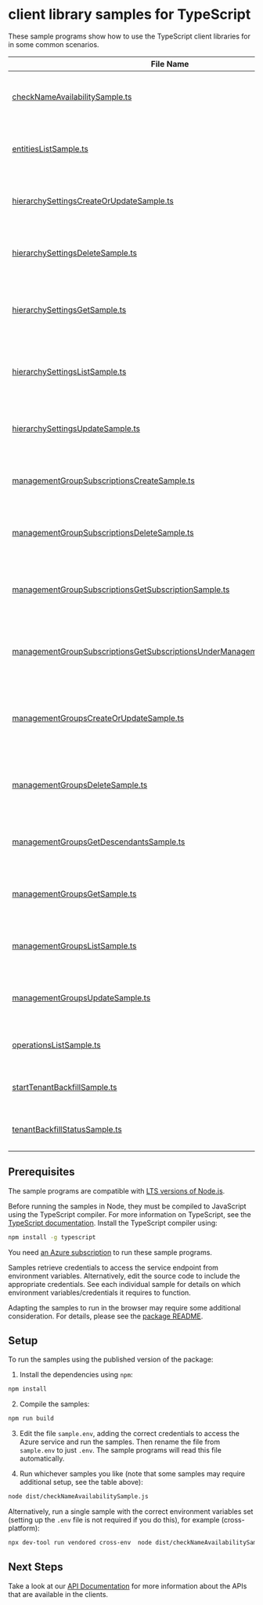 # client library samples for TypeScript

These sample programs show how to use the TypeScript client libraries for in some common scenarios.

| **File Name**                                                                                                                                       | **Description**                                                                                                                                                                                                                                                                                                                                                        |
| --------------------------------------------------------------------------------------------------------------------------------------------------- | ---------------------------------------------------------------------------------------------------------------------------------------------------------------------------------------------------------------------------------------------------------------------------------------------------------------------------------------------------------------------- |
| [checkNameAvailabilitySample.ts][checknameavailabilitysample]                                                                                       | Checks if the specified management group name is valid and unique x-ms-original-file: specification/managementgroups/resource-manager/Microsoft.Management/stable/2021-04-01/examples/CheckManagementGroupNameAvailability.json                                                                                                                                        |
| [entitiesListSample.ts][entitieslistsample]                                                                                                         | List all entities (Management Groups, Subscriptions, etc.) for the authenticated user. //@@TS-MAGIC-NEWLINE@@ x-ms-original-file: specification/managementgroups/resource-manager/Microsoft.Management/stable/2021-04-01/examples/GetEntities.json                                                                                                                     |
| [hierarchySettingsCreateOrUpdateSample.ts][hierarchysettingscreateorupdatesample]                                                                   | Creates or updates the hierarchy settings defined at the Management Group level. //@@TS-MAGIC-NEWLINE@@ x-ms-original-file: specification/managementgroups/resource-manager/Microsoft.Management/stable/2021-04-01/examples/PutHierarchySettings.json                                                                                                                  |
| [hierarchySettingsDeleteSample.ts][hierarchysettingsdeletesample]                                                                                   | Deletes the hierarchy settings defined at the Management Group level. //@@TS-MAGIC-NEWLINE@@ x-ms-original-file: specification/managementgroups/resource-manager/Microsoft.Management/stable/2021-04-01/examples/DeleteHierarchySettings.json                                                                                                                          |
| [hierarchySettingsGetSample.ts][hierarchysettingsgetsample]                                                                                         | Gets the hierarchy settings defined at the Management Group level. Settings can only be set on the root Management Group of the hierarchy. //@@TS-MAGIC-NEWLINE@@ x-ms-original-file: specification/managementgroups/resource-manager/Microsoft.Management/stable/2021-04-01/examples/GetHierarchySettings.json                                                        |
| [hierarchySettingsListSample.ts][hierarchysettingslistsample]                                                                                       | Gets all the hierarchy settings defined at the Management Group level. Settings can only be set on the root Management Group of the hierarchy. //@@TS-MAGIC-NEWLINE@@ x-ms-original-file: specification/managementgroups/resource-manager/Microsoft.Management/stable/2021-04-01/examples/ListHierarchySettings.json                                                   |
| [hierarchySettingsUpdateSample.ts][hierarchysettingsupdatesample]                                                                                   | Updates the hierarchy settings defined at the Management Group level. //@@TS-MAGIC-NEWLINE@@ x-ms-original-file: specification/managementgroups/resource-manager/Microsoft.Management/stable/2021-04-01/examples/PatchHierarchySettings.json                                                                                                                           |
| [managementGroupSubscriptionsCreateSample.ts][managementgroupsubscriptionscreatesample]                                                             | Associates existing subscription with the management group. //@@TS-MAGIC-NEWLINE@@ x-ms-original-file: specification/managementgroups/resource-manager/Microsoft.Management/stable/2021-04-01/examples/AddManagementGroupSubscription.json                                                                                                                             |
| [managementGroupSubscriptionsDeleteSample.ts][managementgroupsubscriptionsdeletesample]                                                             | De-associates subscription from the management group. //@@TS-MAGIC-NEWLINE@@ x-ms-original-file: specification/managementgroups/resource-manager/Microsoft.Management/stable/2021-04-01/examples/RemoveManagementGroupSubscription.json                                                                                                                                |
| [managementGroupSubscriptionsGetSubscriptionSample.ts][managementgroupsubscriptionsgetsubscriptionsample]                                           | Retrieves details about given subscription which is associated with the management group. //@@TS-MAGIC-NEWLINE@@ x-ms-original-file: specification/managementgroups/resource-manager/Microsoft.Management/stable/2021-04-01/examples/GetSubscriptionFromManagementGroup.json                                                                                           |
| [managementGroupSubscriptionsGetSubscriptionsUnderManagementGroupSample.ts][managementgroupsubscriptionsgetsubscriptionsundermanagementgroupsample] | Retrieves details about all subscriptions which are associated with the management group. //@@TS-MAGIC-NEWLINE@@ x-ms-original-file: specification/managementgroups/resource-manager/Microsoft.Management/stable/2021-04-01/examples/GetAllSubscriptionsFromManagementGroup.json                                                                                       |
| [managementGroupsCreateOrUpdateSample.ts][managementgroupscreateorupdatesample]                                                                     | Create or update a management group. If a management group is already created and a subsequent create request is issued with different properties, the management group properties will be updated. //@@TS-MAGIC-NEWLINE@@ x-ms-original-file: specification/managementgroups/resource-manager/Microsoft.Management/stable/2021-04-01/examples/PutManagementGroup.json |
| [managementGroupsDeleteSample.ts][managementgroupsdeletesample]                                                                                     | Delete management group. If a management group contains child resources, the request will fail. //@@TS-MAGIC-NEWLINE@@ x-ms-original-file: specification/managementgroups/resource-manager/Microsoft.Management/stable/2021-04-01/examples/DeleteManagementGroup.json                                                                                                  |
| [managementGroupsGetDescendantsSample.ts][managementgroupsgetdescendantssample]                                                                     | List all entities that descend from a management group. //@@TS-MAGIC-NEWLINE@@ x-ms-original-file: specification/managementgroups/resource-manager/Microsoft.Management/stable/2021-04-01/examples/GetDescendants.json                                                                                                                                                 |
| [managementGroupsGetSample.ts][managementgroupsgetsample]                                                                                           | Get the details of the management group. //@@TS-MAGIC-NEWLINE@@ x-ms-original-file: specification/managementgroups/resource-manager/Microsoft.Management/stable/2021-04-01/examples/GetManagementGroup.json                                                                                                                                                            |
| [managementGroupsListSample.ts][managementgroupslistsample]                                                                                         | List management groups for the authenticated user. //@@TS-MAGIC-NEWLINE@@ x-ms-original-file: specification/managementgroups/resource-manager/Microsoft.Management/stable/2021-04-01/examples/ListManagementGroups.json                                                                                                                                                |
| [managementGroupsUpdateSample.ts][managementgroupsupdatesample]                                                                                     | Update a management group. //@@TS-MAGIC-NEWLINE@@ x-ms-original-file: specification/managementgroups/resource-manager/Microsoft.Management/stable/2021-04-01/examples/PatchManagementGroup.json                                                                                                                                                                        |
| [operationsListSample.ts][operationslistsample]                                                                                                     | Lists all of the available Management REST API operations. x-ms-original-file: specification/managementgroups/resource-manager/Microsoft.Management/stable/2021-04-01/examples/ListOperations.json                                                                                                                                                                     |
| [startTenantBackfillSample.ts][starttenantbackfillsample]                                                                                           | Starts backfilling subscriptions for the Tenant. x-ms-original-file: specification/managementgroups/resource-manager/Microsoft.Management/stable/2021-04-01/examples/StartTenantBackfillRequest.json                                                                                                                                                                   |
| [tenantBackfillStatusSample.ts][tenantbackfillstatussample]                                                                                         | Gets tenant backfill status x-ms-original-file: specification/managementgroups/resource-manager/Microsoft.Management/stable/2021-04-01/examples/TenantBackfillStatusRequest.json                                                                                                                                                                                       |

## Prerequisites

The sample programs are compatible with [LTS versions of Node.js](https://github.com/nodejs/release#release-schedule).

Before running the samples in Node, they must be compiled to JavaScript using the TypeScript compiler. For more information on TypeScript, see the [TypeScript documentation][typescript]. Install the TypeScript compiler using:

```bash
npm install -g typescript
```

You need [an Azure subscription][freesub] to run these sample programs.

Samples retrieve credentials to access the service endpoint from environment variables. Alternatively, edit the source code to include the appropriate credentials. See each individual sample for details on which environment variables/credentials it requires to function.

Adapting the samples to run in the browser may require some additional consideration. For details, please see the [package README][package].

## Setup

To run the samples using the published version of the package:

1. Install the dependencies using `npm`:

```bash
npm install
```

2. Compile the samples:

```bash
npm run build
```

3. Edit the file `sample.env`, adding the correct credentials to access the Azure service and run the samples. Then rename the file from `sample.env` to just `.env`. The sample programs will read this file automatically.

4. Run whichever samples you like (note that some samples may require additional setup, see the table above):

```bash
node dist/checkNameAvailabilitySample.js
```

Alternatively, run a single sample with the correct environment variables set (setting up the `.env` file is not required if you do this), for example (cross-platform):

```bash
npx dev-tool run vendored cross-env  node dist/checkNameAvailabilitySample.js
```

## Next Steps

Take a look at our [API Documentation][apiref] for more information about the APIs that are available in the clients.

[checknameavailabilitysample]: https://github.com/Azure/azure-sdk-for-js/blob/main/sdk/managementgroups/arm-managementgroups/samples/v2/typescript/src/checkNameAvailabilitySample.ts
[entitieslistsample]: https://github.com/Azure/azure-sdk-for-js/blob/main/sdk/managementgroups/arm-managementgroups/samples/v2/typescript/src/entitiesListSample.ts
[hierarchysettingscreateorupdatesample]: https://github.com/Azure/azure-sdk-for-js/blob/main/sdk/managementgroups/arm-managementgroups/samples/v2/typescript/src/hierarchySettingsCreateOrUpdateSample.ts
[hierarchysettingsdeletesample]: https://github.com/Azure/azure-sdk-for-js/blob/main/sdk/managementgroups/arm-managementgroups/samples/v2/typescript/src/hierarchySettingsDeleteSample.ts
[hierarchysettingsgetsample]: https://github.com/Azure/azure-sdk-for-js/blob/main/sdk/managementgroups/arm-managementgroups/samples/v2/typescript/src/hierarchySettingsGetSample.ts
[hierarchysettingslistsample]: https://github.com/Azure/azure-sdk-for-js/blob/main/sdk/managementgroups/arm-managementgroups/samples/v2/typescript/src/hierarchySettingsListSample.ts
[hierarchysettingsupdatesample]: https://github.com/Azure/azure-sdk-for-js/blob/main/sdk/managementgroups/arm-managementgroups/samples/v2/typescript/src/hierarchySettingsUpdateSample.ts
[managementgroupsubscriptionscreatesample]: https://github.com/Azure/azure-sdk-for-js/blob/main/sdk/managementgroups/arm-managementgroups/samples/v2/typescript/src/managementGroupSubscriptionsCreateSample.ts
[managementgroupsubscriptionsdeletesample]: https://github.com/Azure/azure-sdk-for-js/blob/main/sdk/managementgroups/arm-managementgroups/samples/v2/typescript/src/managementGroupSubscriptionsDeleteSample.ts
[managementgroupsubscriptionsgetsubscriptionsample]: https://github.com/Azure/azure-sdk-for-js/blob/main/sdk/managementgroups/arm-managementgroups/samples/v2/typescript/src/managementGroupSubscriptionsGetSubscriptionSample.ts
[managementgroupsubscriptionsgetsubscriptionsundermanagementgroupsample]: https://github.com/Azure/azure-sdk-for-js/blob/main/sdk/managementgroups/arm-managementgroups/samples/v2/typescript/src/managementGroupSubscriptionsGetSubscriptionsUnderManagementGroupSample.ts
[managementgroupscreateorupdatesample]: https://github.com/Azure/azure-sdk-for-js/blob/main/sdk/managementgroups/arm-managementgroups/samples/v2/typescript/src/managementGroupsCreateOrUpdateSample.ts
[managementgroupsdeletesample]: https://github.com/Azure/azure-sdk-for-js/blob/main/sdk/managementgroups/arm-managementgroups/samples/v2/typescript/src/managementGroupsDeleteSample.ts
[managementgroupsgetdescendantssample]: https://github.com/Azure/azure-sdk-for-js/blob/main/sdk/managementgroups/arm-managementgroups/samples/v2/typescript/src/managementGroupsGetDescendantsSample.ts
[managementgroupsgetsample]: https://github.com/Azure/azure-sdk-for-js/blob/main/sdk/managementgroups/arm-managementgroups/samples/v2/typescript/src/managementGroupsGetSample.ts
[managementgroupslistsample]: https://github.com/Azure/azure-sdk-for-js/blob/main/sdk/managementgroups/arm-managementgroups/samples/v2/typescript/src/managementGroupsListSample.ts
[managementgroupsupdatesample]: https://github.com/Azure/azure-sdk-for-js/blob/main/sdk/managementgroups/arm-managementgroups/samples/v2/typescript/src/managementGroupsUpdateSample.ts
[operationslistsample]: https://github.com/Azure/azure-sdk-for-js/blob/main/sdk/managementgroups/arm-managementgroups/samples/v2/typescript/src/operationsListSample.ts
[starttenantbackfillsample]: https://github.com/Azure/azure-sdk-for-js/blob/main/sdk/managementgroups/arm-managementgroups/samples/v2/typescript/src/startTenantBackfillSample.ts
[tenantbackfillstatussample]: https://github.com/Azure/azure-sdk-for-js/blob/main/sdk/managementgroups/arm-managementgroups/samples/v2/typescript/src/tenantBackfillStatusSample.ts
[apiref]: https://docs.microsoft.com/javascript/api/@azure/arm-managementgroups?view=azure-node-preview
[freesub]: https://azure.microsoft.com/free/
[package]: https://github.com/Azure/azure-sdk-for-js/tree/main/sdk/managementgroups/arm-managementgroups/README.md
[typescript]: https://www.typescriptlang.org/docs/home.html
